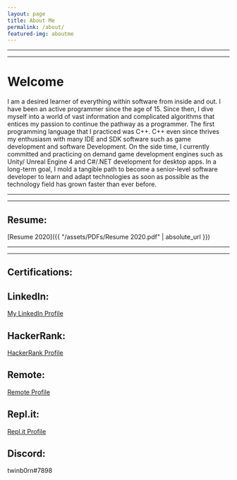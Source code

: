 ```yaml
---
layout: page
title: About Me
permalink: /about/
featured-img: aboutme
---
```



---
---

# Welcome

I am a desired learner of everything within software from inside and out. I have been an active programmer since the age of 15. Since then, I dive myself into a world of vast information and complicated algorithms that entices my passion to continue the pathway as a programmer. The first programming language that I practiced was C++. C++ even since thrives my enthusiasm with many IDE and SDK software such as game development and software Development. On the side time, I currently committed and practicing on demand game development engines such as Unity/ Unreal Engine 4 and C#/.NET development for desktop apps. In a long-term goal, I mold a tangible path to become a senior-level software developer to learn and adapt technologies as soon as possible as the technology field has grown faster than ever before. 

---
---

## Resume:
[Resume 2020]({{ "/assets/PDFs/Resume 2020.pdf" | absolute_url }})


---
---

## Certifications:

<script type="text/javascript" src="https://platform.linkedin.com/badges/js/profile.js" async defer></script>
## LinkedIn:

<div class="LI-profile-badge"  data-version="v1" data-size="large" data-locale="en_US" data-type="horizontal" data-theme="dark" data-vanity="joshuanguyensoft1995"><a class="LI-simple-link" href='https://www.linkedin.com/in/joshuanguyensoft1995?trk=profile-badge'>My LinkedIn Profile</a></div>

## HackerRank:                                                        
[HackerRank Profile](https://www.hackerrank.com/twinb0rn?hr_r=1)         

## Remote:
[Remote Profile ](https://remote.com/joshuan)

## Repl.it:
[Repl.it Profile](https://repl.it/@twinb0rn)

## Discord:
twinb0rn#7898
